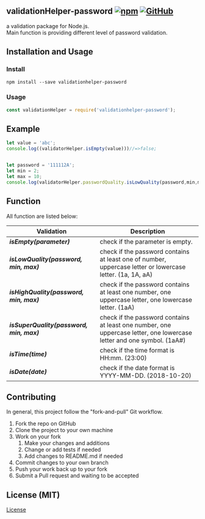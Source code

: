 ## validationHelper-password [![npm](https://img.shields.io/npm/v/validationhelper-password.svg)](https://www.npmjs.com/package/validationhelper-password) [![GitHub](https://img.shields.io/github/license/mashape/apistatus.svg)](https://github.com/sangtian719/validationHelper-password/blob/master/LICENSE)
a validation package for Node.js.
<br>
Main function is providing different level of password validation.

## Installation and Usage

### Install 
`npm install --save validationhelper-password`
<br>
### Usage 
```js
const validationHelper = require('validationhelper-password');
```

## Example 

```js
let value = 'abc';
console.log((validatorHelper.isEmpty(value)))//=>false;


let password = '111112A';
let min = 2;
let max = 10;
console.log(validatorHelper.passwordQuality.isLowQuality(password,min,max))//=>true;
```
## Function
All function are listed below:

Validation                              | Description
--------------------------------------- | --------------------------------------
***isEmpty(parameter)***  | check if the parameter is empty.
***isLowQuality(password, min, max)***  | check if the password contains at least one of number, uppercase letter or lowercase letter. (1a, 1A, aA)
***isHighQuality(password, min, max)***  | check if the password contains at least one number, one uppercase letter, one lowercase letter. (1aA)
***isSuperQuality(password, min, max)***  | check if the password contains at least one number, one uppercase letter, one lowercase letter and one symbol. (1aA#)
***isTime(time)***  | check if the time format is HH:mm. (23:00)
***isDate(date)***  | check if the date format is YYYY-MM-DD. (2018-10-20)


## Contributing

In general, this project follow the "fork-and-pull" Git workflow.

1. Fork the repo on GitHub
2. Clone the project to your own machine
3. Work on your fork
    1. Make your changes and additions
    2. Change or add tests if needed
    3. Add changes to README.md if needed
4. Commit changes to your own branch
5. Push your work back up to your fork
6. Submit a Pull request and waiting to be accepted

## License (MIT)
[License](https://github.com/sangtian719/validationHelper-password/blob/master/LICENSE)
